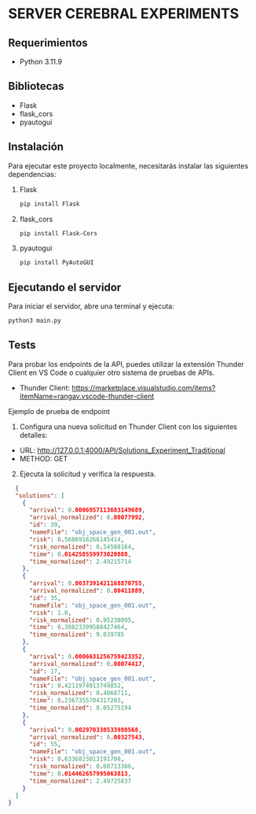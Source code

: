 # SERVER CEREBRAL EXPERIMENTS

## Requerimientos
- Python 3.11.9

## Bibliotecas
- Flask
- flask_cors
- pyautogui

## Instalación

Para ejecutar este proyecto localmente, necesitarás instalar las siguientes dependencias:

1. Flask
    ```bash
    pip install Flask
    ```

2. flask_cors
    ```bash
    pip install Flask-Cors
    ```

3. pyautogui
    ```bash
    pip install PyAutoGUI
    ```

## Ejecutando el servidor

Para iniciar el servidor, abre una terminal y ejecuta:

```bash
python3 main.py
```

## Tests
Para probar los endpoints de la API, puedes utilizar la extensión Thunder Client en VS Code o cualquier otro sistema de pruebas de APIs.

- Thunder Client: https://marketplace.visualstudio.com/items?itemName=rangav.vscode-thunder-client

Ejemplo de prueba de endpoint

1. Configura una nueva solicitud en Thunder Client con los siguientes detalles:
- URL: http://127.0.0.1:4000/API/Solutions_Experiment_Traditional
- METHOD: GET

2. Ejecuta la solicitud y verifica la respuesta.

```json
  {
  "solutions": [
    {
      "arrival": 0.0006957113683149689,
      "arrival_normalized": 0.00077992,
      "id": 39,
      "nameFile": "obj_space_gen_001.out",
      "risk": 0.5686918266145414,
      "risk_normalized": 0.54588164,
      "time": 0.014258559973020888,
      "time_normalized": 2.49215714
    },
    {
      "arrival": 0.0037391421168870755,
      "arrival_normalized": 0.00411889,
      "id": 35,
      "nameFile": "obj_space_gen_001.out",
      "risk": 1.0,
      "risk_normalized": 0.95238095,
      "time": 0.30823399588427464,
      "time_normalized": 9.839785
    },
    {
      "arrival": 0.0006631256759423352,
      "arrival_normalized": 0.00074417,
      "id": 17,
      "nameFile": "obj_space_gen_001.out",
      "risk": 0.4211974013749852,
      "risk_normalized": 0.4068711,
      "time": 0.2367355704317203,
      "time_normalized": 8.05275194
    },
    {
      "arrival": 0.002970338533988568,
      "arrival_normalized": 0.00327543,
      "id": 55,
      "nameFile": "obj_space_gen_001.out",
      "risk": 0.6336823013191708,
      "risk_normalized": 0.60713386,
      "time": 0.014462657995063813,
      "time_normalized": 2.49725837
    }
  ]
}
```